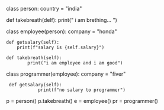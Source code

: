  class person:
    country = "india"

def takebreath(delf):
    print(" i am brething... ")

class employee(person):
    company = "honda" 

    def getsalary(self):
        print(f"salary is {self.salary}")

    def takebreath(self):
            print("i am employee and i am good")

class programmer(employee):
     company = "fiver"

     def getsalary(self):
                print(f"no salary to programmer")

p = person()
p.takebreath()
e = employee()
pr = programmer()
